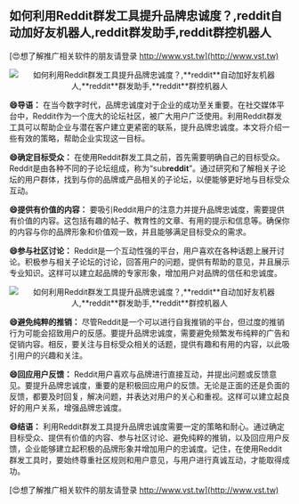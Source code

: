## **如何利用Reddit群发工具提升品牌忠诚度？,**reddit**自动加好友机器人,**reddit**群发助手,**reddit**群控机器人**

[😍想了解推广相关软件的朋友请登录 http://www.vst.tw](http://www.vst.tw)

 <center><img src="https://vst.tw/MP4/tuiguang/png/2.png" alt="如何利用Reddit群发工具提升品牌忠诚度？,**reddit**自动加好友机器人,**reddit**群发助手,**reddit**群控机器人"></center>

**😄导语：**
在当今数字时代，品牌忠诚度对于企业的成功至关重要。在社交媒体平台中，Reddit作为一个庞大的论坛社区，被广大用户广泛使用。利用Reddit群发工具可以帮助企业与潜在客户建立更紧密的联系，提升品牌忠诚度。本文将介绍一些有效的策略，帮助企业实现这一目标。

**😄确定目标受众：**
在使用Reddit群发工具之前，首先需要明确自己的目标受众。Reddit是由各种不同的子论坛组成，称为“sub**reddit**”。通过研究和了解相关子论坛的用户群体，找到与你的品牌或产品相关的子论坛，以便能够更好地与目标受众互动。

**😄提供有价值的内容：**
要吸引Reddit用户的注意力并提升品牌忠诚度，需要提供有价值的内容。这包括有趣的帖子、教育性的文章、有用的提示和信息等。确保你的内容与你的品牌形象和价值观一致，并且能够满足目标受众的需求。

**😄参与社区讨论：**
Reddit是一个互动性强的平台，用户喜欢在各种话题上展开讨论。积极参与相关子论坛的讨论，回答用户的问题，提供有帮助的意见，并且展示专业知识。这样可以建立起品牌的专家形象，增加用户对品牌的信任和忠诚度。

 <center><img src="https://vst.tw/MP4/tuiguang/png/6.png" alt="如何利用Reddit群发工具提升品牌忠诚度？,**reddit**自动加好友机器人,**reddit**群发助手,**reddit**群控机器人"></center>

**😄避免纯粹的推销：**
尽管Reddit是一个可以进行自我推销的平台，但过度的推销行为可能会招致用户的反感。要提升品牌忠诚度，需要避免频繁发布纯粹的广告和促销内容。相反，要关注与目标受众相关的话题，提供有趣和有用的内容，以此吸引用户的兴趣和关注。

**😄回应用户反馈：**
Reddit用户喜欢与品牌进行直接互动，并提出问题或反馈意见。要提升品牌忠诚度，重要的是积极回应用户的反馈。无论是正面的还是负面的反馈，都要及时回复，解决问题，并表达对用户的关心和重视。这样可以建立起良好的用户关系，增强品牌忠诚度。

**😄结语：**
利用Reddit群发工具提升品牌忠诚度需要一定的策略和耐心。通过确定目标受众、提供有价值的内容、参与社区讨论、避免纯粹的推销，以及回应用户反馈，企业能够建立起积极的品牌形象并增加用户的忠诚度。记住，在使用Reddit群发工具时，要始终尊重社区规则和用户意见，与用户进行真诚互动，才能取得成功。

[😍想了解推广相关软件的朋友请登录 http://www.vst.tw](http://www.vst.tw)



